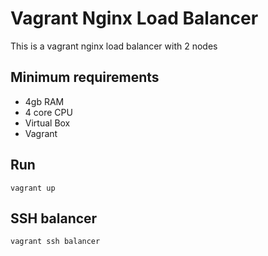 # Vagrant Nginx Load Balancer
This is a vagrant nginx load balancer with 2 nodes 

## Minimum requirements
- 4gb RAM
- 4 core CPU
- Virtual Box
- Vagrant 

## Run
```vagrant up```

## SSH balancer
```vagrant ssh balancer```
